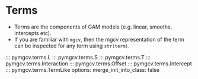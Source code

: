 # Terms
- Terms are the components of GAM models (e.g. linear, smooths, intercepts etc).
- If you are familiar with ``mgcv``, then the mgcv representation of the term can be inspected for any term using ``str(term)``.


::: pymgcv.terms.L
::: pymgcv.terms.S
::: pymgcv.terms.T
::: pymgcv.terms.Interaction
::: pymgcv.terms.Offset
::: pymgcv.terms.Intercept
::: pymgcv.terms.TermLike
    options:
        merge_init_into_class: false
